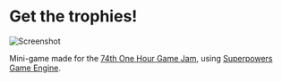 # Get the trophies!

![Screenshot](http://i.imgur.com/6O4CzZV.png)

Mini-game made for the [74th One Hour Game Jam](http://onehourgamejam.com/), using [Superpowers Game Engine](http://superpowers-html5.com/).